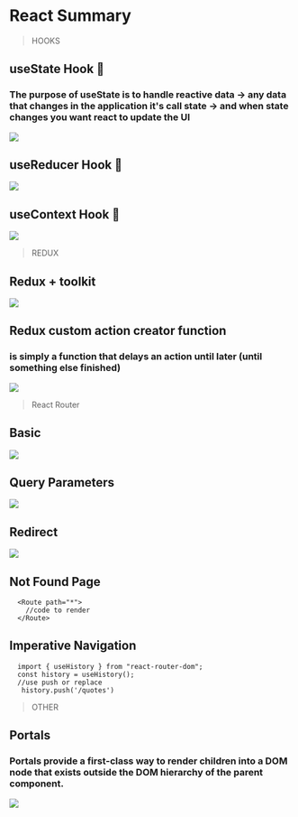 # React Summary
> HOOKS
## useState Hook 🎣
### The purpose of useState is to handle reactive data → any data that changes in the application it's call state → and when state changes you want react to update the UI
![](./images/state.png)
## useReducer Hook 🎣
![](./images/reducer.jpg)
## useContext Hook 🎣
![](./images/context.png)
> REDUX
## Redux + toolkit
![](./images/redux-finale.png)
## Redux custom action creator function
### is simply a function that delays an action until later (until something else finished)
![](./images/thunk.png)
> React Router
## Basic
![](./images/router.png)
## Query Parameters
![](./images/router_params.png)
## Redirect
![](./images/redirect.png)
## Not Found Page
```
  <Route path="*">
    //code to render
  </Route>
```
## Imperative Navigation
```
  import { useHistory } from "react-router-dom";
  const history = useHistory(); 
  //use push or replace
   history.push('/quotes')
```

> OTHER
## Portals
### Portals provide a first-class way to render children into a DOM node that exists outside the DOM hierarchy of the parent component.
![](./images/portal.png)



